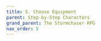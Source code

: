 ```yaml
---
title: 5. Choose Equipment
parent: Step-by-Step Characters
grand_parent: The Stormchaser RPG
nav_order: 5
---
```


